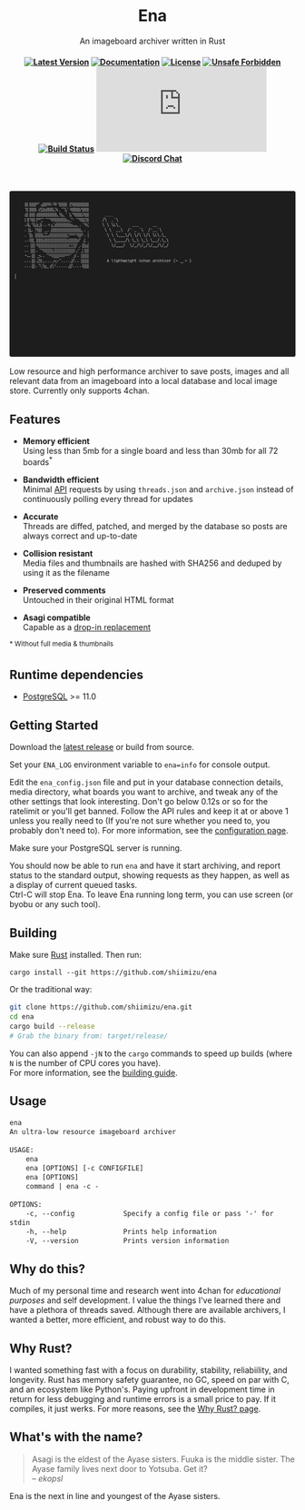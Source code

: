 <h1 align="center"><!--<img src="./img/yotsuba-and-ena.png" alt="Yotsuba&Ena!" width="470" /><br>-->
Ena</h1><p align="center">An imageboard archiver written in Rust</p><h4 align="center">
<div align="center">

[![Latest Version][latest-badge]][latest-link]
[![Documentation][doc-badge]][doc-url]
[![License][license-badge]][license-url]
[![Unsafe Forbidden][safety-badge]][safety-url]
[![Build Status][build-badge]][build-url]
[![Matrix Chat][matrix-chat-badge]][matrix-chat-link]
[![Discord Chat][discord-chat-badge]][discord-chat-link]

[repo-url]: https://github.com/shiimizu/ena
[latest-badge]: https://img.shields.io/github/v/release/shiimizu/ena?color=orange&style=flat-square
[latest-link]: https://github.com/shiimizu/ena/releases/latest
[license-badge]: https://img.shields.io/github/license/shiimizu/ena?color=blue&style=flat-square
[license-url]: LICENSE
[doc-badge]: https://img.shields.io/badge/docs-latest-blue.svg?style=flat-square
[doc-url]: https://shiimizu.github.io/ena.docs/doc/ena/pgsql/core/struct.Post.html
[build-badge]: https://img.shields.io/github/workflow/status/shiimizu/ena/Rust?logo=github&style=flat-square
[build-url]: https://github.com/shiimizu/ena/actions?query=workflow%3ARust
[safety-badge]: https://img.shields.io/badge/unsafe-forbidden-green.svg?style=flat-square
[safety-url]: https://github.com/rust-secure-code/safety-dance/
[discord-chat-link]: https://discord.gg/phPHTEs
[discord-chat-badge]: https://img.shields.io/discord/134020776251752448?logo=discord&style=flat-square
[matrix-chat-link]: https://matrix.to/#/#bibanon-chat:matrix.org
[matrix-chat-badge]: https://img.shields.io/matrix/bibanon-chat:matrix.org?logo=matrix&style=flat-square
[scc-code-badge]: https://sloc.xyz/github/shiimizu/ena?category=code
[scc-cocomo-badge]: https://sloc.xyz/github/shiimizu/ena?category=cocomo

</div>

</h4>

<br>

![Demo](./img/demo.gif)


Low resource and high performance archiver to save posts, images and all relevant data from an imageboard into a local database and local image store. Currently only supports 4chan.  


## Features

* **Memory efficient**<br>
 Using less than 5mb for a single board and less than 30mb for all 72 boards<sup>*</sup>
 
* **Bandwidth efficient**<br>
 Minimal [API](https://github.com/4chan/4chan-API) requests by using `threads.json` and `archive.json` instead of continuously polling every thread for updates
 
* **Accurate**<br>
 Threads are diffed, patched, and merged by the database so posts are always correct and up-to-date
    
* **Collision resistant**<br>
 Media files and thumbnails are hashed with SHA256 and deduped by using it as the filename
    
* **Preserved comments**<br>
 Untouched in their original HTML format

* **Asagi compatible**<br>
 Capable as a [drop-in replacement](https://github.com/shiimizu/ena/wiki/Asagi)

<sup>\* Without full media & thumbnails</sup>

## Runtime dependencies
* [PostgreSQL](https://www.postgresql.org/download/) >= 11.0

## Getting Started
Download the [latest release][latest-link] or build from source.  

Set your `ENA_LOG` environment variable to `ena=info` for console output. 

Edit the `ena_config.json` file and put in your database connection details, media directory, what boards you want to archive, and tweak any of the other settings that look interesting. Don't go below 0.12s or so for the ratelimit or you'll get banned. Follow the API rules and keep it at or above 1 unless you really need to (If you're not sure whether you need to, you probably don't need to). For more information, see the [configuration page](https://github.com/shiimizu/ena/wiki/Configuration).

Make sure your PostgreSQL server is running.  

You should now be able to run `ena` and have it start archiving, and report status to the standard output, showing requests as they happen, as well as a display of current queued tasks.  
Ctrl-C will stop Ena. To leave Ena running long term, you can use screen (or byobu or any such tool).

## Building
Make sure [Rust](https://www.rust-lang.org/tools/install) installed. Then run:

```
cargo install --git https://github.com/shiimizu/ena
```

Or the traditional way: 
```bash
git clone https://github.com/shiimizu/ena.git
cd ena
cargo build --release
# Grab the binary from: target/release/
```
You can also append `-jN` to the `cargo` commands to speed up builds (where `N` is the number of CPU cores you have).   
For more information, see the [building guide](https://github.com/shiimizu/ena/wiki/Building). 

## Usage
```
ena
An ultra-low resource imageboard archiver

USAGE:
    ena
    ena [OPTIONS] [-c CONFIGFILE]
    ena [OPTIONS]
    command | ena -c -

OPTIONS:
    -c, --config            Specify a config file or pass '-' for stdin
    -h, --help              Prints help information
    -V, --version           Prints version information
```

## Why do this?
Much of my personal time and research went into 4chan for *educational purposes* and self development. I value the things I've learned there and have a plethora of threads saved. Although there are available archivers, I wanted a better, more efficient, and robust way to do this.

## Why Rust?
I wanted something fast with a focus on durability, stability, reliabiility, and longevity. Rust has memory safety guarantee, no GC, speed on par with C, and an ecosystem like Python's. Paying upfront in development time in return for less debugging and runtime errors is a small price to pay. If it compiles, it just werks. For more reasons, see the [Why Rust? page](https://github.com/shiimizu/ena/wiki/Why-Rust%3F).

## What's with the name?
> Asagi is the eldest of the Ayase sisters. Fuuka is the middle sister. The Ayase family lives next door to Yotsuba. Get it?  
> – *ekopsl*  

Ena is the next in line and youngest of the Ayase sisters.

